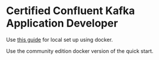 # Certified Confluent Kafka Application Developer

Use [this guide](https://docs.confluent.io/platform/current/quickstart/ce-docker-quickstart.html) for local set up using docker.

Use the community edition docker version of the quick start.

